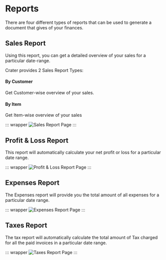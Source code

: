 # Reports

There are four different types of reports that can be used to generate a document that gives of your finances.

## Sales Report
Using this report, you can get a detailed overview of your sales for a particular date-range.

Crater provides 2 Sales Report Types:

#### By Customer
Get Customer-wise overview of your sales.

#### By Item
Get Item-wise overview of your sales

::: wrapper
![Sales Report Page](/images/sales-reports.png)
:::

## Profit & Loss Report

This report will automatically calculate your net profit or loss for a particular date range.

::: wrapper
![Profit & Loss Report Page](/images/profit-loss-report.png)
:::

## Expenses Report

The Expenses report will provide you the total amount of all expenses for a particular date range.

::: wrapper
![Expenses Report Page](/images/expense-report.png)
:::

## Taxes Report

The tax report will automatically calculate the total amount of Tax charged for all the paid invoices in a particular date range.

::: wrapper
![Taxes Report Page](/images/tax-report.png)
:::